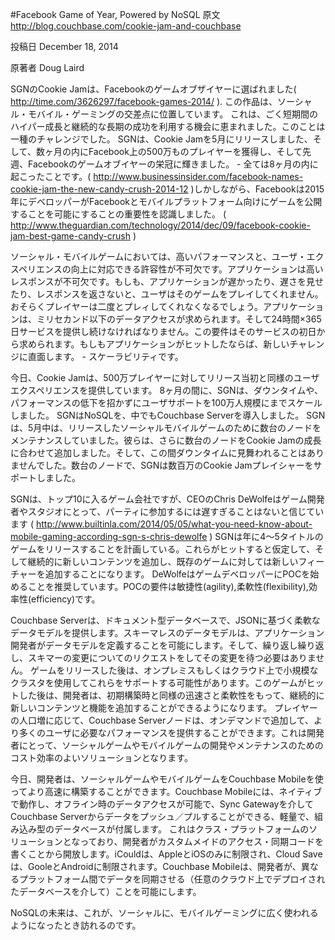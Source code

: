 #Facebook Game of Year, Powered by NoSQL
原文
http://blog.couchbase.com/cookie-jam-and-couchbase

投稿日
December 18, 2014

原著者
Doug Laird

SGNのCookie Jamは、Facebookのゲームオブザイヤーに選ばれました(
http://time.com/3626297/facebook-games-2014/
). 
この作品は、ソーシャル・モバイル・ゲーミングの交差点に位置しています。
これは、ごく短期間のハイパー成長と継続的な長期の成功を利用する機会に恵まれました。このことは一種のチャレンジでした。
SGNは、Cookie Jamを5月にリリースしました、そして、数ヶ月の内にFacebook上の500万ものプレイヤーを獲得し、そして先週、Facebookのゲームオブイヤーの栄冠に輝きました。 - 全ては8ヶ月の内に起こったことです。(
http://www.businessinsider.com/facebook-names-cookie-jam-the-new-candy-crush-2014-12
)しかしながら、Facebookは2015年にデベロッパーがFacebookとモバイルプラットフォーム向けにゲームを公開することを可能にすることの重要性を認識しました。  (
http://www.theguardian.com/technology/2014/dec/09/facebook-cookie-jam-best-game-candy-crush
)

ソーシャル・モバイルゲームにおいては、高いパフォーマンスと、ユーザ・エクスペリエンスの向上に対応できる許容性が不可欠です。アプリケーションは高いレスポンスが不可欠です。もしも、アプリケーションが遅かったり、遅さを見せたり、レスポンスを返さないと、ユーザはそのゲームをプレイしてくれません。おそらくプレイヤーは二度とプレィしてくれなくなるでしょう。アプリケーションは、ミリセカンド以下のデータアクセスが求められます。そして24時間×365日サービスを提供し続けなければなりません。この要件はそのサービスの初日から求められます。もしもアプリケーションがヒットしたならば、新しいチャレンジに直面します。 - スケーラビリティです。

今日、Cookie Jamは、500万プレイヤーに対してリリース当初と同様のユーザエクスペリエンスを提供しています。
8ヶ月の間に、SGNは、ダウンタイムや、パフォーマンスの低下を招かずにユーザサポートを100万人規模にまでスケールしました。
SGNはNoSQLを、中でもCouchbase Serverを導入しました。
SGNは、5月中は、リリースしたソーシャルモバイルゲームのために数台のノードをメンテナンスしていました。彼らは、さらに数台のノードをCookie Jamの成長に合わせて追加しました。そして、この間ダウンタイムに見舞われることはありませんでした。数台のノードで、SGNは数百万のCookie Jamプレイシャーをサポートしました。

SGNは、トップ10に入るゲーム会社ですが、CEOのChris DeWolfeはゲーム開発者やスタジオにとって、パーティに参加するには遅すぎることはないと信じています
(
http://www.builtinla.com/2014/05/05/what-you-need-know-about-mobile-gaming-according-sgn-s-chris-dewolfe
)
SGNは年に4〜5タイトルのゲームをリリースすることを計画している。これらがヒットすると仮定して、そして継続的に新しいコンテンツを追加し、既存のゲームに対しては新しいフィーチャーを追加することになります。
DeWolfeはゲームデベロッパーにPOCを始めることを推奨しています。POCの要件は敏捷性(agility),柔軟性(flexibility),効率性(efficiency)です。

Couchbase Serverは、ドキュメント型データベースで、JSONに基づく柔軟なデータモデルを提供します。スキーマレスのデータモデルは、アプリケーション開発者がデータモデルを定義することを可能にします。そして、繰り返し繰り返し、スキマーの変更についてのリクエストをしてその変更を待つ必要はありません。
ゲームをリリースした後は、オンプレミスもしくはクラウド上で小規模なクラスタを使用してこれらをサポートする可能性があります。このゲームがヒットした後は、開発者は、初期構築時と同様の迅速さと柔軟性をもって、継続的に新しいコンテンツと機能を追加することができるようになります。
プレイヤーの人口増に応じて、Couchbase Serverノードは、オンデマンドで追加して、より多くのユーザに必要なパフォーマンスを提供することができます。これは開発者にとって、ソーシャルゲームやモバイルゲームの開発やメンテナンスのためのコスト効率のよいソリューションとなります。

今日、開発者は、ソーシャルゲームやモバイルゲームをCouchbase Mobileを使ってより高速に構築することができます。Couchbase Mobileには、ネイティブで動作し、オフライン時のデータアクセスが可能で、Sync Gatewayを介してCouchbase Serverからデータをプッシュ／プルすることができる、軽量で、組み込み型のデータベースが付属します。
これはクラス・プラットフォームのソリューションとなっており、開発者がカスタムメイドのアクセス・同期コードを書くことから開放します。iCouldは、AppleとiOSのみに制限され、Cloud Saveは、GooleとAndroidに制限されます。Couchbase Mobileは、開発者が、異なるプラットフォーム間でデータを同期させる（任意のクラウド上でデプロイされたデータベースを介して）ことを可能にします。

NoSQLの未来は、これが、ソーシャルに、モバイルゲーミングに広く使われるようになったとき訪れるのです。
